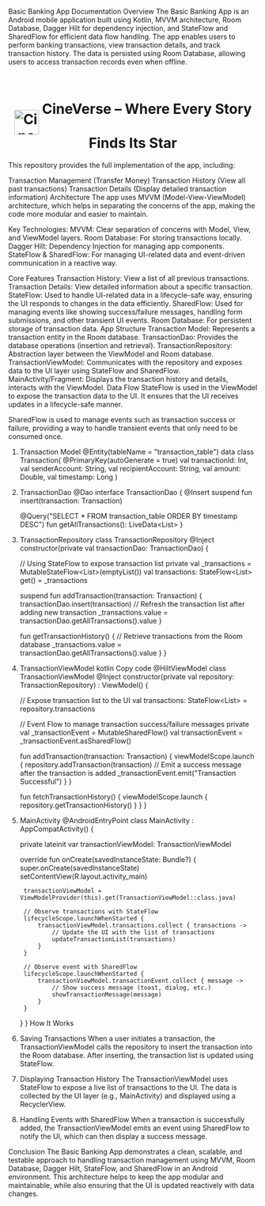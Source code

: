 Basic Banking App Documentation
Overview
The Basic Banking App is an Android mobile application built using Kotlin, MVVM architecture, Room Database, Dagger Hilt for dependency injection, and StateFlow and SharedFlow for efficient data flow handling. The app enables users to perform banking transactions, view transaction details, and track transaction history. The data is persisted using Room Database, allowing users to access transaction records even when offline.

<div align="center">
  <h1>
    <img src="https://github.com/user-attachments/assets/13954c6c-ef15-4e97-ba6c-339fd30a4f25"
         alt="CineVerse Logo"
         width="50"
         style="vertical-align: middle; margin-top: 50px;" />
    CineVerse – Where Every Story Finds Its Star
  </h1>
</div>

This repository provides the full implementation of the app, including:

Transaction Management (Transfer Money)
Transaction History (View all past transactions)
Transaction Details (Display detailed transaction information)
Architecture
The app uses MVVM (Model-View-ViewModel) architecture, which helps in separating the concerns of the app, making the code more modular and easier to maintain.

Key Technologies:
MVVM: Clear separation of concerns with Model, View, and ViewModel layers.
Room Database: For storing transactions locally.
Dagger Hilt: Dependency Injection for managing app components.
StateFlow & SharedFlow: For managing UI-related data and event-driven communication in a reactive way.

Core Features
Transaction History: View a list of all previous transactions.
Transaction Details: View detailed information about a specific transaction.
StateFlow: Used to handle UI-related data in a lifecycle-safe way, ensuring the UI responds to changes in the data efficiently.
SharedFlow: Used for managing events like showing success/failure messages, handling form submissions, and other transient UI events.
Room Database: For persistent storage of transaction data.
App Structure
Transaction Model: Represents a transaction entity in the Room database.
TransactionDao: Provides the database operations (insertion and retrieval).
TransactionRepository: Abstraction layer between the ViewModel and Room database.
TransactionViewModel: Communicates with the repository and exposes data to the UI layer using StateFlow and SharedFlow.
MainActivity/Fragment: Displays the transaction history and details, interacts with the ViewModel.
Data Flow
StateFlow is used in the ViewModel to expose the transaction data to the UI. It ensures that the UI receives updates in a lifecycle-safe manner.

SharedFlow is used to manage events such as transaction success or failure, providing a way to handle transient events that only need to be consumed once.

1. Transaction Model
@Entity(tableName = "transaction_table")
data class Transaction(
    @PrimaryKey(autoGenerate = true) val transactionId: Int,
    val senderAccount: String,
    val recipientAccount: String,
    val amount: Double,
    val timestamp: Long
)

2. TransactionDao
@Dao
interface TransactionDao {
    @Insert
    suspend fun insert(transaction: Transaction)

    @Query("SELECT * FROM transaction_table ORDER BY timestamp DESC")
    fun getAllTransactions(): LiveData<List<Transaction>>
}

3. TransactionRepository
class TransactionRepository @Inject constructor(private val transactionDao: TransactionDao) {

    // Using StateFlow to expose transaction list
    private val _transactions = MutableStateFlow<List<Transaction>>(emptyList())
    val transactions: StateFlow<List<Transaction>> get() = _transactions

    suspend fun addTransaction(transaction: Transaction) {
        transactionDao.insert(transaction)
        // Refresh the transaction list after adding new transaction
        _transactions.value = transactionDao.getAllTransactions().value
    }

    fun getTransactionHistory() {
        // Retrieve transactions from the Room database
        _transactions.value = transactionDao.getAllTransactions().value
    }
}

4. TransactionViewModel
kotlin
Copy code
@HiltViewModel
class TransactionViewModel @Inject constructor(private val repository: TransactionRepository) : ViewModel() {

    // Expose transaction list to the UI
    val transactions: StateFlow<List<Transaction>> = repository.transactions

    // Event Flow to manage transaction success/failure messages
    private val _transactionEvent = MutableSharedFlow<String>()
    val transactionEvent = _transactionEvent.asSharedFlow()

    fun addTransaction(transaction: Transaction) {
        viewModelScope.launch {
            repository.addTransaction(transaction)
            // Emit a success message after the transaction is added
            _transactionEvent.emit("Transaction Successful")
        }
    }

    fun fetchTransactionHistory() {
        viewModelScope.launch {
            repository.getTransactionHistory()
        }
    }
}

5. MainActivity
@AndroidEntryPoint
class MainActivity : AppCompatActivity() {

    private lateinit var transactionViewModel: TransactionViewModel

    override fun onCreate(savedInstanceState: Bundle?) {
        super.onCreate(savedInstanceState)
        setContentView(R.layout.activity_main)

        transactionViewModel = ViewModelProvider(this).get(TransactionViewModel::class.java)

        // Observe transactions with StateFlow
        lifecycleScope.launchWhenStarted {
            transactionViewModel.transactions.collect { transactions ->
                // Update the UI with the list of transactions
                updateTransactionList(transactions)
            }
        }

        // Observe event with SharedFlow
        lifecycleScope.launchWhenStarted {
            transactionViewModel.transactionEvent.collect { message ->
                // Show success message (toast, dialog, etc.)
                showTransactionMessage(message)
            }
        }
    }
}
How It Works
1. Saving Transactions
When a user initiates a transaction, the TransactionViewModel calls the repository to insert the transaction into the Room database. After inserting, the transaction list is updated using StateFlow.

2. Displaying Transaction History
The TransactionViewModel uses StateFlow to expose a live list of transactions to the UI. The data is collected by the UI layer (e.g., MainActivity) and displayed using a RecyclerView.

3. Handling Events with SharedFlow
When a transaction is successfully added, the TransactionViewModel emits an event using SharedFlow to notify the UI, which can then display a success message.

Conclusion
The Basic Banking App demonstrates a clean, scalable, and testable approach to handling transaction management using MVVM, Room Database, Dagger Hilt, StateFlow, and SharedFlow in an Android environment. This architecture helps to keep the app modular and maintainable, while also ensuring that the UI is updated reactively with data changes.
